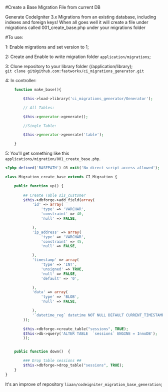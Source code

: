 #Create a Base Migration File from current DB

Generate CodeIgniter 3.x Migrations from an existing database, including indexes and foreign keys!
When all goes well it will create a file under migrations called 001_create_base.php under your migrations folder


#To use:

1: Enable migrations and set version to 1;

2: Create and Enable to write migration folder ``application/migrations``;

3: Clone repository to your library folder (/application/library);   
``git clone git@github.com:fastworkx/ci_migrations_generator.git``

4: In controller:

```php
    function make_base(){

        $this->load->library('ci_migrations_generator/Generator');

        // All Tables:

        $this->generator->generate();

        //Single Table:

        $this->generator->generate('table');

    }
```   

5: You'll get something like this ``applications/migration/001_create_base.php``.

```php
<?php defined('BASEPATH') OR exit('No direct script access allowed');

class Migration_create_base extends CI_Migration {

	public function up() {
        
        ## Create Table sis_customer
		$this->dbforge->add_field(array(
			'id' => array(
				'type' => 'VARCHAR',
				'constraint' => 40,
				'null' => FALSE,

			),
			'ip_address' => array(
				'type' => 'VARCHAR',
				'constraint' => 45,
				'null' => FALSE,

			),
			'timestamp' => array(
				'type' => 'INT',
				'unsigned' => TRUE,
				'null' => FALSE,
				'default' => '0',

			),
			'data' => array(
				'type' => 'BLOB',
				'null' => FALSE,

			),
			'`datetime_reg` datetime NOT NULL DEFAULT CURRENT_TIMESTAMP ',
		));

		$this->dbforge->create_table("sessions", TRUE);
		$this->db->query('ALTER TABLE  `sessions` ENGINE = InnoDB');
		));


	public function down()	{

        ### Drop table sessions ##
		$this->dbforge->drop_table("sessions", TRUE);
	}
}
```

It's an improve of repository ``liaan/codeigniter_migration_base_generation``;

